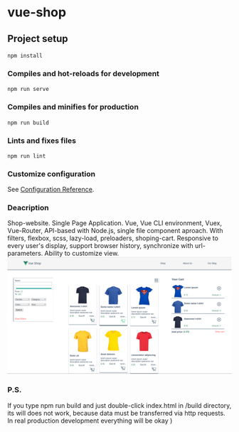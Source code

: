 # vue-shop

## Project setup
```
npm install
```

### Compiles and hot-reloads for development
```
npm run serve
```

### Compiles and minifies for production
```
npm run build
```

### Lints and fixes files
```
npm run lint
```

### Customize configuration
See [Configuration Reference](https://cli.vuejs.org/config/).

### Deacription
Shop-website. Single Page Application. Vue, Vue CLI environment, Vuex, Vue-Router, API-based with Node.js, single file component aproach. With filters, flexbox, scss, lazy-load, preloaders, shoping-cart. Responsive to every user's display, support browser history, synchronize with url-parameters. Ability to customize view.
![alt text](screenshot.png "Screenshot")

### P.S.
If you type npm run build and just double-click index.html in /build directory, its will does not work, because data must be transferred via http requests. In real production development everything will be okay )
